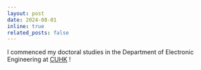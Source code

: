```yaml
---
layout: post
date: 2024-08-01
inline: true
related_posts: false
---
```


I commenced my doctoral studies in the Department of Electronic Engineering at [CUHK](https://www.cuhk.edu.hk) !